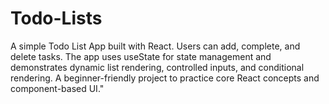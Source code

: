# Todo-Lists
A simple Todo List App built with React. Users can add, complete, and delete tasks. The app uses useState for state management and demonstrates dynamic list rendering, controlled inputs, and conditional rendering. A beginner-friendly project to practice core React concepts and component-based UI."

